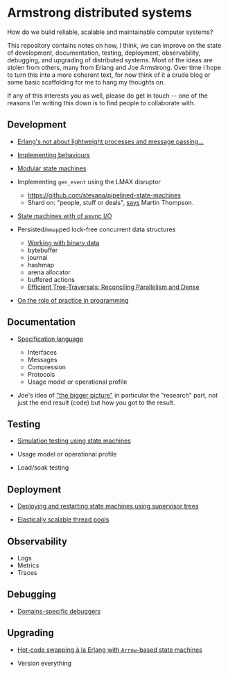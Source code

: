 # Armstrong distributed systems

How do we build reliable, scalable and maintainable computer systems?

This repository contains notes on how, I think, we can improve on the state of
development, documentation, testing, deployment, observability, debugging, and
upgrading of distributed systems. Most of the ideas are stolen from others, many
from Erlang and Joe Armstrong. Over time I hope to turn this into a more
coherent text, for now think of it a crude blog or some basic scaffolding for me
to hang my thoughts on.

If any of this interests you as well, please do get in touch -- one of the
reasons I'm writing this down is to find people to collaborate with.

## Development

* [Erlang's not about lightweight processes and message
  passing...](docs/erlang-is-not-about.md)

* [Implementing
  behaviours](https://github.com/stevana/armstrong-distributed-systems/blob/implementing-behaviours/docs/implementing-behaviours.md)

* [Modular state machines](docs/modular-state-machines.md)

* Implementing `gen_event` using the LMAX disruptor
  - https://github.com/stevana/pipelined-state-machines
  - Shard on: "people, stuff or deals",
    [says](https://youtu.be/1KRYH75wgy4?t=2781) Martin Thompson.

* [State machines with of async I/O](https://github.com/stevana/coroutine-state-machines)

* Persisted/`mmap`ped lock-free concurrent data structures
  - [Working with binary data](https://github.com/stevana/bits-and-bobs)
  - bytebuffer
  - journal
  - hashmap
  - arena allocator
  - buffered actions
  - [Efficient Tree-Traversals: Reconciling Parallelism and
    Dense](https://arxiv.org/pdf/2107.00522.pdf)

* [On the role of practice in
  programming](https://github.com/stevana/armstrong-distributed-systems/blob/practice-in-programming/docs/practice-in-programming.md)

## Documentation

* [Specification language](docs/specification-language.md)
  - Interfaces
  - Messages
  - Compression
  - Protocols
  - Usage model or operational profile

* Joe's idea of ["the bigger picture"](https://youtu.be/h8nmzPh5Npg?t=1220) in
  particular the "research" part, not just the end result (code) but how you got
  to the result.

## Testing

* [Simulation testing using state
  machines](https://github.com/stevana/property-based-testing-stateful-systems-tutorial)

* Usage model or operational profile

* Load/soak testing

## Deployment

* [Deploying and restarting state machines using supervisor
  trees](https://github.com/stevana/supervised-state-machines)

* [Elastically scalable thread
  pools](https://github.com/stevana/elastically-scalable-thread-pools)

## Observability

* Logs
* Metrics
* Traces

## Debugging

* [Domains-specific debuggers](docs/domain-specific-debuggers.md)

## Upgrading

* [Hot-code swapping à la Erlang with `Arrow`-based state
  machines](https://github.com/stevana/hot-swapping-state-machines)

* Version everything
